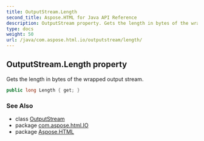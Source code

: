 ```yaml
---
title: OutputStream.Length
second_title: Aspose.HTML for Java API Reference
description: OutputStream property. Gets the length in bytes of the wrapped output stream
type: docs
weight: 50
url: /java/com.aspose.html.io/outputstream/length/
---
```

## OutputStream.Length property

Gets the length in bytes of the wrapped output stream.

```java
public long Length { get; }
```

### See Also

* class [OutputStream](../)
* package [com.aspose.html.IO](../../outputstream/)
* package [Aspose.HTML](../../../)
